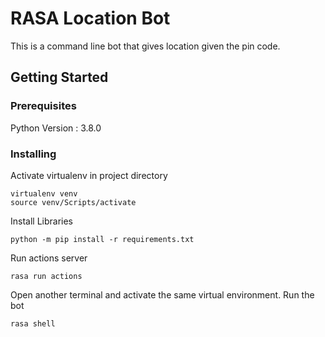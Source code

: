 # RASA Location Bot

This is a command line bot that gives location given the pin code.

## Getting Started

### Prerequisites

Python Version    :         3.8.0

### Installing

Activate virtualenv in project directory

```
virtualenv venv
source venv/Scripts/activate
```

Install Libraries

```
python -m pip install -r requirements.txt
```

Run actions server

```
rasa run actions
```

Open another terminal and activate the same virtual environment.
Run the bot

```
rasa shell
```
